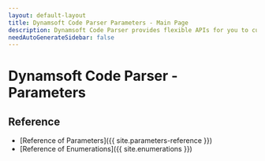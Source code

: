 ```yaml
---
layout: default-layout
title: Dynamsoft Code Parser Parameters - Main Page
description: Dynamsoft Code Parser provides flexible APIs for you to customize the settings for different usage scenarios. 
needAutoGenerateSidebar: false
---
```



# Dynamsoft Code Parser - Parameters

## Reference

- [Reference of Parameters]({{ site.parameters-reference }})
- [Reference of Enumerations]({{ site.enumerations }})

